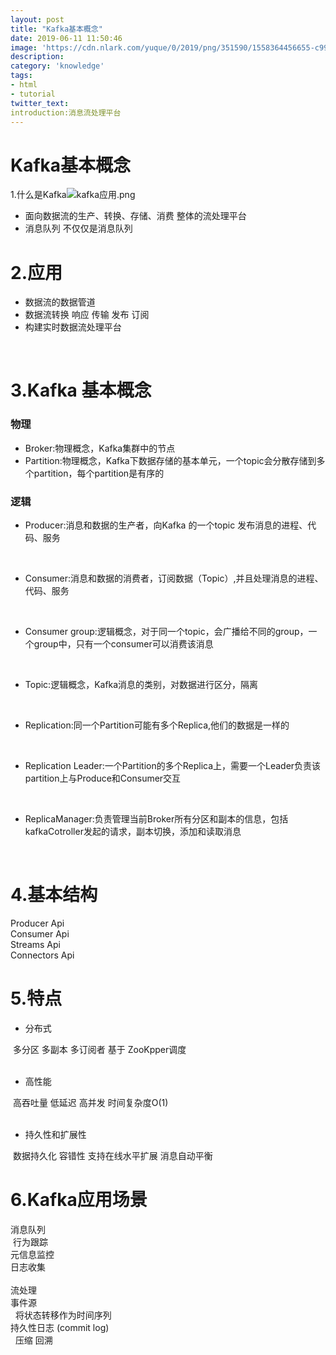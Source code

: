 ```yaml
---
layout: post
title: "Kafka基本概念"
date: 2019-06-11 11:50:46
image: 'https://cdn.nlark.com/yuque/0/2019/png/351590/1558364456655-c9901e4a-b5b4-4bbc-b0e9-9ebf31b8b3ae.png#align=left&display=inline&height=377&name=kafka%E5%BA%94%E7%94%A8.png&originHeight=377&originWidth=797&size=90738&status=done&width=797'
description:
category: 'knowledge'
tags:
- html
- tutorial
twitter_text:
introduction:消息流处理平台
---
```

# Kafka基本概念

1.什么是Kafka![kafka应用.png](https://cdn.nlark.com/yuque/0/2019/png/351590/1558364456655-c9901e4a-b5b4-4bbc-b0e9-9ebf31b8b3ae.png#align=left&display=inline&height=377&name=kafka%E5%BA%94%E7%94%A8.png&originHeight=377&originWidth=797&size=90738&status=done&width=797)

- 面向数据流的生产、转换、存储、消费 整体的流处理平台
- 消息队列 不仅仅是消息队列
<a name="Ly7VL"></a>
# 2.应用


- 数据流的数据管道
- 数据流转换 响应 传输 发布 订阅
- 构建实时数据流处理平台

 
<a name="hSozB"></a>
# 3.Kafka 基本概念
<a name="4VnmU"></a>
### 物理

- Broker:物理概念，Kafka集群中的节点
- Partition:物理概念，Kafka下数据存储的基本单元，一个topic会分散存储到多个partition，每个partition是有序的
<a name="51HNB"></a>
### 逻辑

- Producer:消息和数据的生产者，向Kafka 的一个topic 发布消息的进程、代码、服务

 

- Consumer:消息和数据的消费者，订阅数据（Topic）,并且处理消息的进程、代码、服务

 

- Consumer group:逻辑概念，对于同一个topic，会广播给不同的group，一个group中，只有一个consumer可以消费该消息

 

- Topic:逻辑概念，Kafka消息的类别，对数据进行区分，隔离

 

- Replication:同一个Partition可能有多个Replica,他们的数据是一样的

 

- Replication Leader:一个Partition的多个Replica上，需要一个Leader负责该partition上与Produce和Consumer交互

 

- ReplicaManager:负责管理当前Broker所有分区和副本的信息，包括kafkaCotroller发起的请求，副本切换，添加和读取消息

 
<a name="LbqZf"></a>
# 4.基本结构
Producer Api<br />Consumer Api<br />Streams Api<br />Connectors Api
<a name="0g1cm"></a>
# 5.特点

- 分布式

 多分区 多副本 多订阅者 基于 ZooKpper调度<br /> 

- 高性能

 高吞吐量 低延迟 高并发 时间复杂度O(1)<br /> 

- 持久性和扩展性

 数据持久化 容错性 支持在线水平扩展 消息自动平衡
<a name="xm3Ez"></a>
# 6.Kafka应用场景
消息队列<br /> 行为跟踪<br />	元信息监控<br />	日志收集<br /> <br />	流处理<br />	事件源<br />  将状态转移作为时间序列<br />	持久性日志 (commit log)<br />  压缩 回溯<br /> 